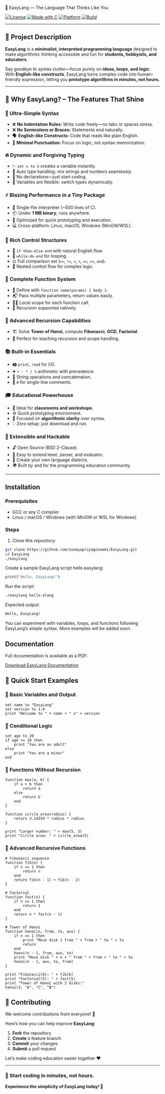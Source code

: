  🌈 EasyLang — The Language That Thinks Like You  

[![License](https://img.shields.io/badge/License-BSD%202--Clause-blue.svg)](LICENSE)
[![Made with C](https://img.shields.io/badge/Made%20with-C99-orange.svg)](#)
[![Platform](https://img.shields.io/badge/Platform-Linux%20|%20macOS%20|%20Windows-green.svg)](#)
[![Build](https://img.shields.io/badge/Build-Passing-brightgreen.svg)](#)

---

## 🧠 **Project Description**

**EasyLang** is a **minimalist, interpreted programming language** designed to make algorithmic thinking accessible and fun for **students, hobbyists, and educators**.  

Say goodbye to syntax clutter—focus purely on **ideas, loops, and logic**.  
With **English-like constructs**, EasyLang turns complex code into human-friendly expression, letting you **prototype algorithms in minutes, not hours.**

---

## 🌟 **Why EasyLang? – The Features That Shine**

### 🚀 **Ultra-Simple Syntax**
- ❌ **No Indentation Rules:** Write code freely—no tabs or spaces stress.  
- ❌ **No Semicolons or Braces:** Statements end naturally.  
- 🗣️ **English-like Constructs:** Code that reads like plain English.  
- 🎯 **Minimal Punctuation:** Focus on logic, not syntax memorization.  

### 🔥 **Dynamic and Forgiving Typing**
- ✨ `set x to 5` creates a variable instantly.  
- 🔁 Auto type handling: mix strings and numbers seamlessly.  
- 🚫 No declarations—just start coding.  
- 🧩 Variables are flexible: switch types dynamically.  

### ⚡ **Blazing Performance in a Tiny Package**
- 💾 Single-file interpreter (~500 lines of C).  
- 📦 Under **1 MB binary**, runs anywhere.  
- 🧠 Optimized for quick prototyping and execution.  
- 💻 Cross-platform: Linux, macOS, Windows (MinGW/WSL).  

### 🎯 **Rich Control Structures**
- 🔄 `if-then-else-end` with natural English flow.  
- 🔁 `while-do-end` for looping.  
- ⚖️ Full comparison set (`==`, `!=`, `<`, `>`, `<=`, `>=`, `and`).  
- 🧩 Nested control flow for complex logic.  

### 🧮 **Complete Function System**
- 🧠 Define with `function name(params) { body }`.  
- 📬 Pass multiple parameters, return values easily.  
- 🧍‍♂️ Local scope for each function call.  
- 🔁 Recursion supported natively.  

### 🔄 **Advanced Recursion Capabilities**
- 🏗️ Solve **Tower of Hanoi**, compute **Fibonacci**, **GCD**, **Factorial**.  
- 🧩 Perfect for teaching recursion and scope handling.  

### 📚 **Built-in Essentials**
- 🖨️ `print`, `read` for I/O.  
- ➕ `+ - * / %` arithmetic with precedence.  
- 🧵 String operations and concatenation.  
- 💬 `#` for single-line comments.  

### 🎓 **Educational Powerhouse**
- 🏫 Ideal for **classrooms and workshops**.  
- ⚙️ Quick prototyping environment.  
- 🧠 Focused on **algorithmic clarity** over syntax.  
- 💡 Zero setup: just download and run.  

### 🔧 **Extensible and Hackable**
- 🔓 Open Source (BSD 2-Clause).  
- 🧩 Easy to extend lexer, parser, and evaluator.  
- 🧬 Create your own language dialects.  
- 🌍 Built by and for the programming education community.  




---

## Installation

### Prerequisites
- GCC or any C compiler
- Linux / macOS / Windows (with MinGW or WSL for Windows)

### Steps
1. Clone this repository:
```bash
git clone https://github.com/soumyapriyagoswami/EasyLang.git
cd EasyLang
./easylang
```
Create a sample EasyLang script hello.easylang:

```bash
print("Hello, EasyLang!")
```

Run the script:
```bash
./easylang hello.elang
```

Expected output:
```bash
Hello, EasyLang!
```

You can experiment with variables, loops, and functions following EasyLang’s simple syntax. More examples will be added soon.

## Documentation

Full documentation is available as a PDF:

[Download EasyLang Documentation](documentation/easylang_documentation.pdf)

## 🚀 **Quick Start Examples**

### 🧾 Basic Variables and Output
```easylang
set name to "EasyLang"
set version to 1.0
print "Welcome to " + name + " v" + version
```

### 🎯 Conditional Logic
```easylang
set age to 20
if age >= 18 then
    print "You are an adult"
else
    print "You are a minor"
end
```
###  🧮 Functions Without Recursion
```easylang
function max(a, b) {
    if a > b then
        return a
    else
        return b
    end
}

function circle_area(radius) {
    return 3.14159 * radius * radius
}

print "Larger number: " + max(5, 3)
print "Circle area: " + circle_area(5)
```

### 🔂 Advanced Recursive Functions
```easylang
# Fibonacci sequence
function fib(n) {
    if n <= 1 then
        return n
    end
    return fib(n - 1) + fib(n - 2)
}

# Factorial
function fact(n) {
    if n <= 1 then
        return 1
    end
    return n * fact(n - 1)
}

# Tower of Hanoi
function hanoi(n, from, to, aux) {
    if n == 1 then
        print "Move disk 1 from " + from + " to " + to
        return
    end
    hanoi(n - 1, from, aux, to)
    print "Move disk " + n + " from " + from + " to " + to
    hanoi(n - 1, aux, to, from)
}

print "Fibonacci(6): " + fib(6)
print "Factorial(5): " + fact(5)
print "Tower of Hanoi with 3 disks:"
hanoi(3, "A", "C", "B")

```
## 🤝 Contributing

We welcome contributions from everyone! 🚀

Here’s how you can help improve **EasyLang**:

1. **Fork** the repository  
2. **Create** a feature branch  
3. **Commit** your changes  
4. **Submit** a pull request  

Let’s make coding education easier together ❤️  

---

### 🌟 Start coding in minutes, not hours.  
**Experience the simplicity of EasyLang today! 🚀**
